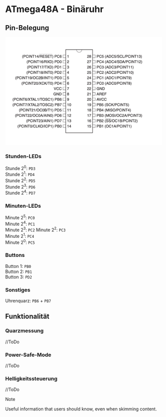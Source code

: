 # ATmega48A - Binäruhr

## Pin-Belegung
<img src="atmega_layout.png" width="500">

### Stunden-LEDs
Stunde 2<sup>0</sup>: `PD3`  
Stunde 2<sup>1</sup>: `PD4`  
Stunde 2<sup>2</sup>: `PD5`  
Stunde 2<sup>3</sup>: `PD6`  
Stunde 2<sup>4</sup>: `PD7`
### Minuten-LEDs
Minute 2<sup>5</sup>: `PC0`  
Minute 2<sup>4</sup>: `PC1`  
Minute 2<sup>3</sup>: `PC2`
Minute 2<sup>2</sup>: `PC3`  
Minute 2<sup>1</sup>: `PC4`  
Minute 2<sup>0</sup>: `PC5`  
### Buttons  
Button 1: `PB0`  
Button 2: `PB1`  
Button 3: `PD2`
### Sonstiges
Uhrenquarz: `PB6` + `PB7`

## Funktionalität
### Quarzmessung
//ToDo
### Power-Safe-Mode
//ToDo
### Helligkeitssteuerung
//ToDo

> [!NOTE]
> Useful information that users should know, even when skimming content.